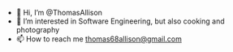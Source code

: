 - 👋 Hi, I’m @ThomasAllison
- 👀 I’m interested in Software Engineering, but also cooking and photography 
- 📫 How to reach me thomas68allison@gmail.com
